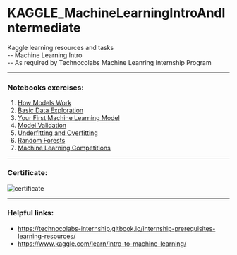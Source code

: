 # KAGGLE_MachineLearningIntroAndIntermediate
Kaggle learning resources and tasks  
-- Machine Learning Intro  
-- As required by Technocolabs Machine Leanring Internship Program

***
### Notebooks exercises:
1. [How Models Work](./04-01_)
2. [Basic Data Exploration]()
3. [Your First Machine Learning Model]()
4. [Model Validation]()
5. [Underfitting and Overfitting]()
6. [Random Forests]()
7. [Machine Learning Competitions]()

***
### Certificate:
![certificate](./04_MariamBebawy_Machine-Learning-certificate.png)

***
### Helpful links:
* https://technocolabs-internship.gitbook.io/internship-prerequisites-learning-resources/
* https://www.kaggle.com/learn/intro-to-machine-learning/